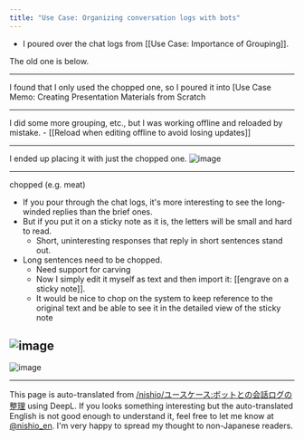 ```yaml
---
title: "Use Case: Organizing conversation logs with bots"
---
```


- I poured over the chat logs from [[Use Case: Importance of Grouping]].

The old one is below.

----
I found that I only used the chopped one, so I poured it into [Use Case Memo: Creating Presentation Materials from Scratch

-----
I did some more grouping, etc., but I was working offline and reloaded by mistake.
    - [[Reload when editing offline to avoid losing updates]]

----
I ended up placing it with just the chopped one.
![image](https://gyazo.com/2099c924a3e10d4c3875a7fda00bd2bf/thumb/1000)

----
chopped (e.g. meat)
- If you pour through the chat logs, it's more interesting to see the long-winded replies than the brief ones.
- But if you put it on a sticky note as it is, the letters will be small and hard to read.
    - Short, uninteresting responses that reply in short sentences stand out.
- Long sentences need to be chopped.
    - Need support for carving
    - Now I simply edit it myself as text and then import it: [[engrave on a sticky note]].
    - It would be nice to chop on the system to keep reference to the original text and be able to see it in the detailed view of the sticky note

![image](https://gyazo.com/efc5d24c4bbbe0151acea9d411a910a4/thumb/1000)
-----
![image](https://gyazo.com/19a862f57806b246a3b7f8e437926f61/thumb/1000)


---
This page is auto-translated from [/nishio/ユースケース:ボットとの会話ログの整理](https://scrapbox.io/nishio/ユースケース:ボットとの会話ログの整理) using DeepL. If you looks something interesting but the auto-translated English is not good enough to understand it, feel free to let me know at [@nishio_en](https://twitter.com/nishio_en). I'm very happy to spread my thought to non-Japanese readers.